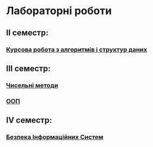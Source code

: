 # Лабораторні роботи 

## II семестр:
### [Курсова робота з алгоритмів і структур даних](https://github.com/MazurenkoNick/coursework)

## III семестр:
### [Чисельні методи](https://github.com/MazurenkoNick/NumericalMethods)
### [ООП](https://github.com/MazurenkoNick/OOP)

## IV семестр:
### [Безпека Інформаційних Систем](https://github.com/MazurenkoNick/bis)
